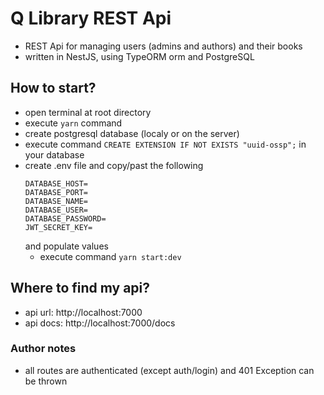 # Q Library REST Api

- REST Api for managing users (admins and authors) and their books
- written in NestJS, using TypeORM orm and PostgreSQL

## How to start?
* open terminal at root directory
* execute ```yarn``` command
* create postgresql database (localy or on the server)
* execute command ``` CREATE EXTENSION IF NOT EXISTS "uuid-ossp"; ``` in your database
* create .env file and copy/past the following
  ``` 
  DATABASE_HOST= 
  DATABASE_PORT= 
  DATABASE_NAME= 
  DATABASE_USER= 
  DATABASE_PASSWORD=
  JWT_SECRET_KEY=
  ```
  and populate values
  * execute command ```yarn start:dev```
   
## Where to find my api?
* api url: http://localhost:7000
* api docs: http://localhost:7000/docs
 
### Author notes
* all routes are authenticated (except auth/login) and 401 Exception can be thrown 
